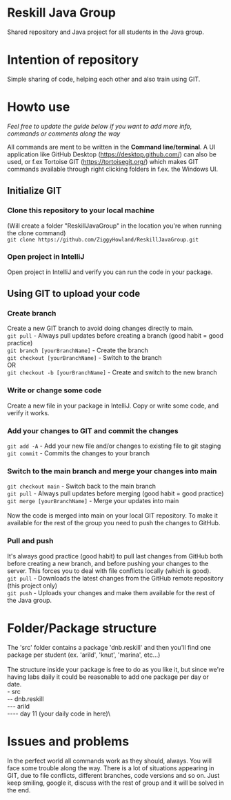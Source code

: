 # Reskill Java Group
Shared repository and Java project for all students in the Java group. 

# Intention of repository
Simple sharing of code, helping each other and also train using GIT.

# Howto use
*Feel free to update the guide below if you want to add more info, commands or comments along the way*

All commands are ment to be written in the **Command line/terminal**. A UI application like GitHub Desktop (https://desktop.github.com/) can also be used, or f.ex Tortoise GIT (https://tortoisegit.org/) which makes GIT commands available through right clicking folders in f.ex. the Windows UI.

## Initialize GIT
### Clone this repository to your local machine
(Will create a folder "ReskillJavaGroup" in the location you're when running the clone command)\
``git clone https://github.com/ZiggyHowland/ReskillJavaGroup.git``

### Open project in IntelliJ
Open project in IntelliJ and verify you can run the code in your package.


## Using GIT to upload your code

### Create branch
Create a new GIT branch to avoid doing changes directly to main.\
``git pull`` - Always pull updates before creating a branch (good habit = good practice) \
``git branch [yourBranchName]`` - Create the branch\
``git checkout [yourBranchName]`` - Switch to the branch\
OR\
``git checkout -b [yourBranchName]`` - Create and switch to the new branch

### Write or change some code
Create a new file in your package in IntelliJ. Copy or write some code, and verify it works.

### Add your changes to GIT and commit the changes
``git add -A`` - Add your new file and/or changes to existing file to git staging\
``git commit`` - Commits the changes to your branch

### Switch to the main branch and merge your changes into main
``git checkout main`` - Switch back to the main branch\
``git pull`` - Always pull updates before merging (good habit = good practice)\
``git merge [yourBranchName]`` - Merge your updates into main\
\
Now the code is merged into main on your local GIT repository. To make it available for the rest of the group you need to push the changes to GitHub. 

### Pull and push
It's always good practice (good habit) to pull last changes from GitHub both before creating a new branch, and before pushing your changes to the server. This forces you to deal with file conflicts locally (which is good).\
``git pull`` - Downloads the latest changes from the GitHub remote repository (this project only)\
``git push`` - Uploads your changes and make them available for the rest of the Java group.

# Folder/Package structure
The 'src' folder contains a package 'dnb.reskill' and then you'll find one package per student (ex. 'arild', 'knut', 'marina', etc...)\
\
The structure inside your package is free to do as you like it, but since we're having labs daily it could be reasonable to add one package per day or date.\
\- src\
-- dnb.reskill\
--- arild \
---- day 11 (your daily code in here)\
    
# Issues and problems
In the perfect world all commands work as they should, always. You will face some trouble along the way. There is a lot of situations appearing in GIT, due to file conflicts, different branches, code versions and so on. Just keep smiling, google it, discuss with the rest of group and it will be solved in the end.

